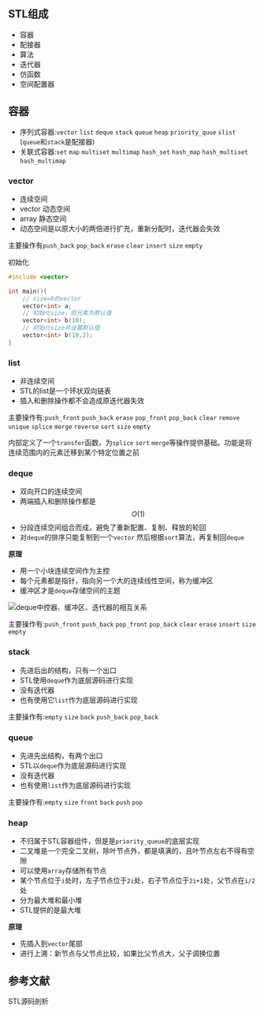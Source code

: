 ## STL组成
- 容器
- 配接器
- 算法
- 迭代器
- 仿函数
- 空间配置器

## 容器
- 序列式容器:`vector` `list` `deque` `stack` `queue` `heap` `priority_quue` `slist`  (`queue`和`stack`是配接器)
- 关联式容器:`set` `map` `multiset` `multimap` `hash_set` `hash_map` `hash_multiset` `hash_multimap`

### vector
- 连续空间
- vector 动态空间
- array 静态空间
- 动态空间是以原大小的两倍进行扩充，重新分配时，迭代器会失效

主要操作有`push_back` `pop_back` `erase` `clear` `insert` `size` `empty`

初始化

```cpp
#include <vector>

int main(){
    // size=0的vector
    vector<int> a;
    // 初始化size，但元素为默认值
    vector<int> b(10);
    // 初始化size并设置默认值
    vector<int> b(10,2);
}
```

### list
- 非连续空间
- STL的list是一个环状双向链表
- 插入和删除操作都不会造成原迭代器失效

主要操作有:`push_front` `push_back` `erase` `pop_front` `pop_back` `clear` `remove` `unique` `splice` `merge` `reverse` `sort` `size` `empty`

内部定义了一个`transfer`函数，为`splice` `sort` `merge`等操作提供基础。功能是将连续范围内的元素迁移到某个特定位置之前

### deque
- 双向开口的连续空间
- 两端插入和删除操作都是$$O(1)$$
- 分段连续空间组合而成，避免了重新配置、复制、释放的轮回
- 对`deque`的排序只能复制到一个`vector` 然后根据`sort`算法，再复制回`deque`

**原理**

- 用一个小块连续空间作为主控
- 每个元素都是指针，指向另一个大的连续线性空间，称为缓冲区
- 缓冲区才是`deque`存储空间的主题

![deque中控器、缓冲区、迭代器的相互关系](https://gitee.com/ixnzone/img-bed/raw/master/2021/02/08/20210208214547.png)

主要操作有:`push_front` `push_back` `pop_front` `pop_back` `clear` `erase` `insert` `size` `empty`

### stack
- 先进后出的结构，只有一个出口
- STL使用`deque`作为底层源码进行实现
- 没有迭代器
- 也有使用它`list`作为底层源码进行实现

主要操作有:`empty` `size` `back` `push_back` `pop_back`

### queue
- 先进先出结构，有两个出口
- STL以`deque`作为底层源码进行实现
- 没有迭代器
- 也有使用`list`作为底层源码进行实现

主要操作有:`empty` `size` `front` `back` `push` `pop`

### heap
- 不归属于STL容器组件，但是是`priority_queue`的底层实现
- 二叉堆是一个完全二叉树，除叶节点外，都是填满的，且叶节点左右不得有空隙
- 可以使用`array`存储所有节点
- 某个节点位于`i`处时，左子节点位于`2i`处，右子节点位于`2i+1`处，父节点在`i/2`处
- 分为最大堆和最小堆
- STL提供的是最大堆

**原理**

- 先插入到`vector`尾部
- 进行上溯：新节点与父节点比较，如果比父节点大，父子调换位置

## 参考文献
STL源码剖析
